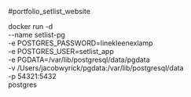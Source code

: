 #portfolio_setlist_website

docker run -d \
    --name setlist-pg \
    -e POSTGRES_PASSWORD=linekleenexlamp \
    -e POSTGRES_USER=setlist_app \
    -e PGDATA=/var/lib/postgresql/data/pgdata \
    -v /Users/jacobwyrick/pgdata:/var/lib/postgresql/data \
    -p 54321:5432 \
    postgres